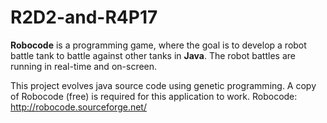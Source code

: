 # R2D2-and-R4P17
**Robocode** is a programming game, where the goal is to develop a robot battle tank to battle against other tanks in **Java**. The robot battles are running in real-time and on-screen.

This project evolves java source code using genetic programming. A copy of Robocode (free) is required for this application to work. Robocode: http://robocode.sourceforge.net/
